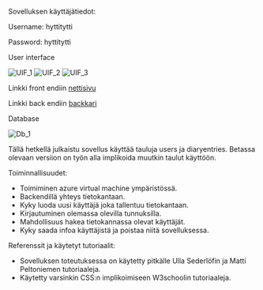 Sovelluksen käyttäjätiedot:

Username: hyttitytti

Password: hyttitytti


User interface

![UIF_1](https://github.com/eeroelo/Hyte/assets/111982645/93defb45-b127-4697-8735-eaf2d1ee4d18)
![UIF_2](https://github.com/eeroelo/Hyte/assets/111982645/a8549dd5-0900-40bb-aa83-c7f9025861c2)
![UIF_3](https://github.com/eeroelo/Hyte/assets/111982645/fba5cb3f-01ce-40bd-928b-dea87a97552b)

Linkki front endiin [nettisivu](https://eedns.northeurope.cloudapp.azure.com/start-auth.html)


Linkki back endiin [backkari](https://github.com/eeroelo/Hyte/tree/master)

Database

![Db_1](https://github.com/eeroelo/Hyte/assets/111982645/8d2e2e38-a552-4d1b-9d3d-70f5e0ecd70e)

Tällä hetkellä julkaistu sovellus käyttää tauluja users ja diaryentries. Betassa olevaan versiion on työn alla implikoida muutkin taulut käyttöön.


Toiminnallisuudet:

- Toimiminen azure virtual machine ympäristössä.
- Backendillä yhteys tietokantaan.
- Kyky luoda uusi käyttäjä joka tallentuu tietokantaan.
- Kirjautuminen olemassa olevilla tunnuksilla.
- Mahdollisuus hakea tietokannassa olevat käyttäjät.
- Kyky saada infoa käyttäjistä ja poistaa niitä sovelluksessa.


Referenssit ja käytetyt tutoriaalit:
- Sovelluksen toteutuksessa on käytetty pitkälle Ulla Sederlöfin ja Matti Peltoniemen tutoriaaleja.
- Käytetty varsinkin CSS:n implikoimiseen W3schoolin tutoriaaleja.
  
